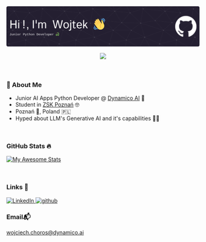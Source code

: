 <img src="github-header-image.png">

<p align="center">
    <img src="https://media1.tenor.com/m/-JMlvM0F--YAAAAd/racoon-blanket.gif" width="350">
</p>

<br>

### 🚀 About Me

- Junior AI Apps Python Developer @ <a href="https://github.com/dynamico-ai" target="_blank">Dynamico AI</a> 🤖
- Student in <a target="_blank" href="https://www.zsk.poznan.pl/">ZSK Poznań</a> 🤓
- Poznań 🐐, Poland 🇵🇱
- Hyped about LLM's Generative AI and it's capabilities 👨‍💻

<br>

### GitHub Stats 🔥

[![My Awesome Stats](https://awesome-github-stats.azurewebsites.net/user-stats/wChoros?cardType=github&theme=graywhite&preferLogin=true)](https://git.io/awesome-stats-card)

<br>

### Links 🔗
<a href="https://www.linkedin.com/in/wojciech-choro%C5%9B-234861307/" target="_blank">
  <img src="https://upload.wikimedia.org/wikipedia/commons/c/ca/LinkedIn_logo_initials.png" width="50" alt="LinkedIn">
</a>
<a href="https://github.com/wChoros">
    <img src="https://upload.wikimedia.org/wikipedia/commons/9/91/Octicons-mark-github.svg" width="50"
    alt="github">
</a>

<br>

### Email📬
<a href="mailto:wojciech.choros@dynamico.ai">wojciech.choros@dynamico.ai</a> 
